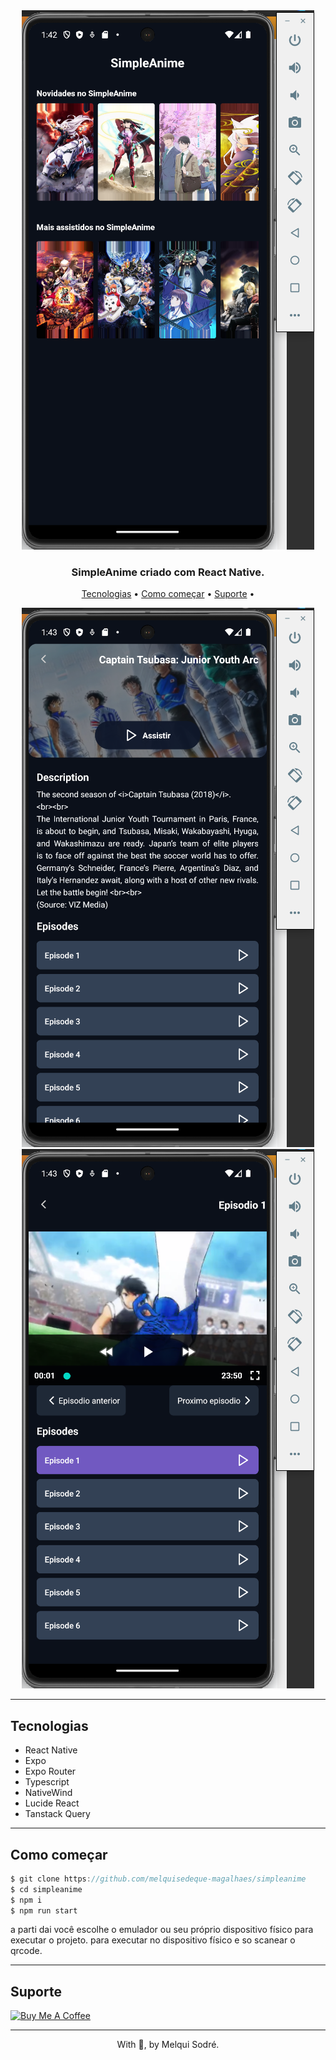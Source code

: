 <div align="center">
  <img src="./.github/assets/home.png" alt="Release" />
</div>

<h3 align="center">
  SimpleAnime criado com React Native</a>.
</h3>


<p align="center">
  <a href="#tecnologias">Tecnologias</a> •
  <a href="#Como começar">Como começar</a> •
  <a href="#Suporte">Suporte</a> •
</p>


<div align="center">
  <img src="./.github/assets/details-anime.png" alt="Release" />
</div>

<div align="center">
  <img src="./.github/assets/watch.png" alt="Release" />
</div>

---

## Tecnologias

- React Native
- Expo
- Expo Router
- Typescript
- NativeWind
- Lucide React
- Tanstack Query

---

## Como começar

``` js
$ git clone https://github.com/melquisedeque-magalhaes/simpleanime
$ cd simpleanime
$ npm i
$ npm run start
```

a parti dai você escolhe o emulador ou seu próprio dispositivo físico para executar o projeto.
para executar no dispositivo físico e so scanear o qrcode.

---

## Suporte


<a href="https://www.buymeacoffee.com/melqui" target="_blank">
  <img src="https://cdn.buymeacoffee.com/buttons/v2/default-yellow.png" alt="Buy Me A Coffee" height="60px" width="217px" />
</a>

---

<p align="center">With 💜, by Melqui Sodré.</p>
